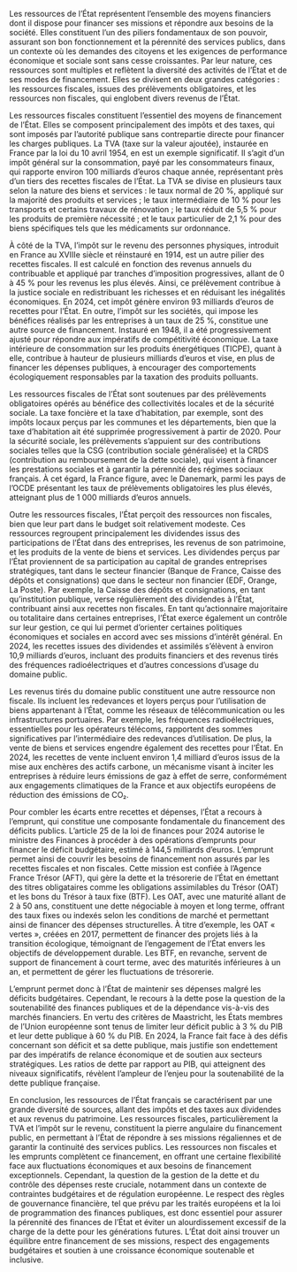 Les ressources de l’État représentent l’ensemble des moyens financiers dont il dispose pour financer ses missions et répondre aux besoins de la société. Elles constituent l’un des piliers fondamentaux de son pouvoir, assurant son bon fonctionnement et la pérennité des services publics, dans un contexte où les demandes des citoyens et les exigences de performance économique et sociale sont sans cesse croissantes. Par leur nature, ces ressources sont multiples et reflètent la diversité des activités de l’État et de ses modes de financement. Elles se divisent en deux grandes catégories : les ressources fiscales, issues des prélèvements obligatoires, et les ressources non fiscales, qui englobent divers revenus de l’État.

Les ressources fiscales constituent l’essentiel des moyens de financement de l’État. Elles se composent principalement des impôts et des taxes, qui sont imposés par l’autorité publique sans contrepartie directe pour financer les charges publiques. La TVA (taxe sur la valeur ajoutée), instaurée en France par la loi du 10 avril 1954, en est un exemple significatif. Il s’agit d’un impôt général sur la consommation, payé par les consommateurs finaux, qui rapporte environ 100 milliards d’euros chaque année, représentant près d’un tiers des recettes fiscales de l’État. La TVA se divise en plusieurs taux selon la nature des biens et services : le taux normal de 20 %, appliqué sur la majorité des produits et services ; le taux intermédiaire de 10 % pour les transports et certains travaux de rénovation ; le taux réduit de 5,5 % pour les produits de première nécessité ; et le taux particulier de 2,1 % pour des biens spécifiques tels que les médicaments sur ordonnance.

À côté de la TVA, l’impôt sur le revenu des personnes physiques, introduit en France au XVIIIe siècle et réinstauré en 1914, est un autre pilier des recettes fiscales. Il est calculé en fonction des revenus annuels du contribuable et appliqué par tranches d’imposition progressives, allant de 0 à 45 % pour les revenus les plus élevés. Ainsi, ce prélèvement contribue à la justice sociale en redistribuant les richesses et en réduisant les inégalités économiques. En 2024, cet impôt génère environ 93 milliards d’euros de recettes pour l’État. En outre, l’impôt sur les sociétés, qui impose les bénéfices réalisés par les entreprises à un taux de 25 %, constitue une autre source de financement. Instauré en 1948, il a été progressivement ajusté pour répondre aux impératifs de compétitivité économique. La taxe intérieure de consommation sur les produits énergétiques (TICPE), quant à elle, contribue à hauteur de plusieurs milliards d’euros et vise, en plus de financer les dépenses publiques, à encourager des comportements écologiquement responsables par la taxation des produits polluants.

Les ressources fiscales de l’État sont soutenues par des prélèvements obligatoires opérés au bénéfice des collectivités locales et de la sécurité sociale. La taxe foncière et la taxe d’habitation, par exemple, sont des impôts locaux perçus par les communes et les départements, bien que la taxe d’habitation ait été supprimée progressivement à partir de 2020. Pour la sécurité sociale, les prélèvements s’appuient sur des contributions sociales telles que la CSG (contribution sociale généralisée) et la CRDS (contribution au remboursement de la dette sociale), qui visent à financer les prestations sociales et à garantir la pérennité des régimes sociaux français. À cet égard, la France figure, avec le Danemark, parmi les pays de l’OCDE présentant les taux de prélèvements obligatoires les plus élevés, atteignant plus de 1 000 milliards d’euros annuels.

Outre les ressources fiscales, l’État perçoit des ressources non fiscales, bien que leur part dans le budget soit relativement modeste. Ces ressources regroupent principalement les dividendes issus des participations de l’État dans des entreprises, les revenus de son patrimoine, et les produits de la vente de biens et services. Les dividendes perçus par l’État proviennent de sa participation au capital de grandes entreprises stratégiques, tant dans le secteur financier (Banque de France, Caisse des dépôts et consignations) que dans le secteur non financier (EDF, Orange, La Poste). Par exemple, la Caisse des dépôts et consignations, en tant qu’institution publique, verse régulièrement des dividendes à l’État, contribuant ainsi aux recettes non fiscales. En tant qu’actionnaire majoritaire ou totalitaire dans certaines entreprises, l’État exerce également un contrôle sur leur gestion, ce qui lui permet d’orienter certaines politiques économiques et sociales en accord avec ses missions d’intérêt général. En 2024, les recettes issues des dividendes et assimilés s’élèvent à environ 10,9 milliards d’euros, incluant des produits financiers et des revenus tirés des fréquences radioélectriques et d’autres concessions d’usage du domaine public.

Les revenus tirés du domaine public constituent une autre ressource non fiscale. Ils incluent les redevances et loyers perçus pour l’utilisation de biens appartenant à l’État, comme les réseaux de télécommunication ou les infrastructures portuaires. Par exemple, les fréquences radioélectriques, essentielles pour les opérateurs télécoms, rapportent des sommes significatives par l’intermédiaire des redevances d’utilisation. De plus, la vente de biens et services engendre également des recettes pour l’État. En 2024, les recettes de vente incluent environ 1,4 milliard d’euros issus de la mise aux enchères des actifs carbone, un mécanisme visant à inciter les entreprises à réduire leurs émissions de gaz à effet de serre, conformément aux engagements climatiques de la France et aux objectifs européens de réduction des émissions de CO₂.

Pour combler les écarts entre recettes et dépenses, l’État a recours à l’emprunt, qui constitue une composante fondamentale du financement des déficits publics. L’article 25 de la loi de finances pour 2024 autorise le ministre des Finances à procéder à des opérations d’emprunts pour financer le déficit budgétaire, estimé à 144,5 milliards d’euros. L’emprunt permet ainsi de couvrir les besoins de financement non assurés par les recettes fiscales et non fiscales. Cette mission est confiée à l’Agence France Trésor (AFT), qui gère la dette et la trésorerie de l’État en émettant des titres obligataires comme les obligations assimilables du Trésor (OAT) et les bons du Trésor à taux fixe (BTF). Les OAT, avec une maturité allant de 2 à 50 ans, constituent une dette négociable à moyen et long terme, offrant des taux fixes ou indexés selon les conditions de marché et permettant ainsi de financer des dépenses structurelles. À titre d’exemple, les OAT « vertes », créées en 2017, permettent de financer des projets liés à la transition écologique, témoignant de l’engagement de l’État envers les objectifs de développement durable. Les BTF, en revanche, servent de support de financement à court terme, avec des maturités inférieures à un an, et permettent de gérer les fluctuations de trésorerie.

L’emprunt permet donc à l’État de maintenir ses dépenses malgré les déficits budgétaires. Cependant, le recours à la dette pose la question de la soutenabilité des finances publiques et de la dépendance vis-à-vis des marchés financiers. En vertu des critères de Maastricht, les États membres de l’Union européenne sont tenus de limiter leur déficit public à 3 % du PIB et leur dette publique à 60 % du PIB. En 2024, la France fait face à des défis concernant son déficit et sa dette publique, mais justifie son endettement par des impératifs de relance économique et de soutien aux secteurs stratégiques. Les ratios de dette par rapport au PIB, qui atteignent des niveaux significatifs, révèlent l’ampleur de l’enjeu pour la soutenabilité de la dette publique française.

En conclusion, les ressources de l’État français se caractérisent par une grande diversité de sources, allant des impôts et des taxes aux dividendes et aux revenus du patrimoine. Les ressources fiscales, particulièrement la TVA et l’impôt sur le revenu, constituent la pierre angulaire du financement public, en permettant à l’État de répondre à ses missions régaliennes et de garantir la continuité des services publics. Les ressources non fiscales et les emprunts complètent ce financement, en offrant une certaine flexibilité face aux fluctuations économiques et aux besoins de financement exceptionnels. Cependant, la question de la gestion de la dette et du contrôle des dépenses reste cruciale, notamment dans un contexte de contraintes budgétaires et de régulation européenne. Le respect des règles de gouvernance financière, tel que prévu par les traités européens et la loi de programmation des finances publiques, est donc essentiel pour assurer la pérennité des finances de l’État et éviter un alourdissement excessif de la charge de la dette pour les générations futures. L’État doit ainsi trouver un équilibre entre financement de ses missions, respect des engagements budgétaires et soutien à une croissance économique soutenable et inclusive.